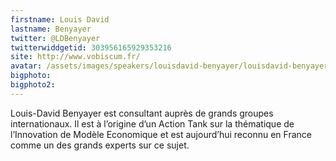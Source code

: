```yaml
---
firstname: Louis David 
lastname: Benyayer
twitter: @LDBenyayer
twitterwiddgetid: 303956165929353216
site: http://www.vobiscum.fr/
avatar: /assets/images/speakers/louisdavid-benyayer/louisdavid-benyayer1.jpg
bigphoto: 
bigphoto2:
---
```


Louis-David Benyayer est consultant auprès de grands groupes internationaux. Il est à l’origine d’un  Action Tank sur la thématique de l’Innovation de Modèle Economique et est aujourd’hui reconnu en France comme un des grands experts sur ce sujet. 


